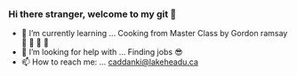 ### Hi there stranger, welcome to my git :doughnut:




- 🌱 I’m currently learning ... Cooking from Master Class by Gordon ramsay :spaghetti: :meat_on_bone: :curry: :rice_cracker: 
- 🤔 I’m looking for help with ... Finding jobs :sunglasses:
- 📫 How to reach me: ... caddanki@lakeheadu.ca

